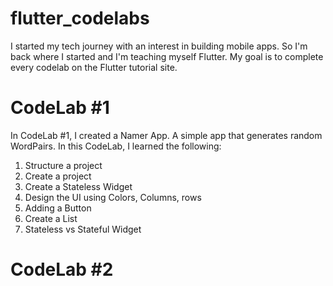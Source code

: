 # flutter_codelabs

I started my tech journey with an interest in building mobile apps. So I'm back where I started and I'm teaching myself Flutter. My goal is to complete every codelab on the Flutter tutorial site.

# CodeLab #1 

In CodeLab #1, I created a Namer App. A simple app that generates random WordPairs. In this CodeLab, I learned the following:
1. Structure a project
2. Create a project
3. Create a Stateless Widget
4. Design the UI using Colors, Columns, rows
5. Adding a Button
6. Create a List
7. Stateless vs Stateful Widget

# CodeLab #2
